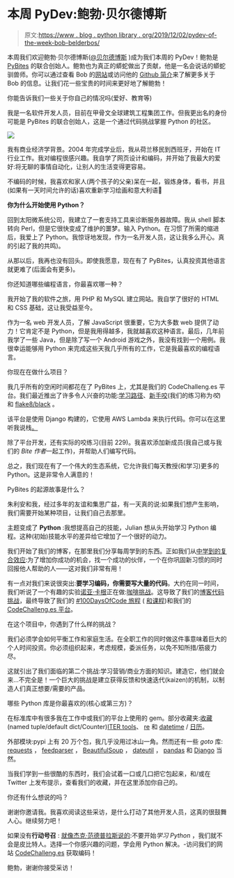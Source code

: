 # 本周 PyDev:鲍勃·贝尔德博斯

> 原文:[https://www . blog . python library . org/2019/12/02/pydev-of-the-week-bob-belderbos/](https://www.blog.pythonlibrary.org/2019/12/02/pydev-of-the-week-bob-belderbos/)

本周我们欢迎鲍勃·贝尔德博斯([@贝尔德博斯](https://twitter.com/bbelderbos) )成为我们本周的 PyDev！鲍勃是 [PyBites](https://pybit.es) 的联合创始人。鲍勃也为真正的蟒蛇做出了贡献，他是一名会说话的蟒蛇驯兽师。你可以通过查看 Bob 的[网站](https://bobbelderbos.com/)或访问他的 [Github 简介](https://github.com/bbelderbos)来了解更多关于 Bob 的信息。让我们花一些宝贵的时间来更好地了解鲍勃！

你能告诉我们一些关于你自己的情况吗(爱好、教育等)

我是一名软件开发人员，目前在甲骨文全球建筑工程集团工作。但我更出名的身份可能是 PyBites 的联合创始人，这是一个通过代码挑战掌握 Python 的社区。

![](../Images/b1d7fca7777decc563f7957e2cccd527.png)

我有商业经济学背景。2004 年完成学业后，我从荷兰移民到西班牙，开始在 IT 行业工作。我对编程很感兴趣。我自学了网页设计和编码，并开始了我最大的爱好:将无聊的事情自动化，让别人的生活变得更容易。

不编码的时候，我喜欢和家人(两个孩子的父亲)呆在一起，锻炼身体，看书，并且(如果有一天时间允许的话)喜欢重新学习绘画和意大利语🙂

**你为什么开始使用 Python？**

回到太阳微系统公司，我建立了一套支持工具来诊断服务器故障。我从 shell 脚本转向 Perl，但是它很快变成了维护的噩梦。输入 Python。在习惯了所需的缩进后，我爱上了 Python。我惊讶地发现，作为一名开发人员，这让我多么开心。真的引起了我的共鸣)。

从那以后，我再也没有回头。即使我愿意，现在有了 PyBites，认真投资其他语言就更难了(后面会有更多)。

你还知道哪些编程语言，你最喜欢哪一种？

我开始了我的软件之旅，用 PHP 和 MySQL 建立网站。我自学了很好的 HTML 和 CSS 基础，这让我受益至今。

作为一名 web 开发人员，了解 JavaScript 很重要，它为大多数 web 提供了动力！它肯定不是 Python，但是我用得越多，我就越喜欢这种语言。最后，几年前我学了一些 Java，但是除了写一个 Android 游戏之外，我没有找到一个用例。我很幸运能够用 Python 来完成这些天我几乎所有的工作，它是我最喜欢的编程语言。

你现在在做什么项目？

我几乎所有的空闲时间都花在了 PyBites 上，尤其是我们的 CodeChalleng.es 平台。我们最近推出了许多令人兴奋的功能:[学习路径](https://codechalleng.es/bites/paths)、[新手咬](https://codechalleng.es/bites/newbie)(我们的练习称为*咬*)和 [flake8/black](https://codechalleng.es/news) 。

该平台是使用 Django 构建的，它使用 AWS Lambda 来执行代码。你可以在这里听我说栈[。](https://testandcode.com/83)

除了平台开发，还有实际的咬练习(目前 229)。我喜欢添加新成员(我自己或与我们的 *Bite 作者*一起工作)，并帮助人们编写代码。

总之，我们现在有了一个伟大的生态系统，它允许我们每天教授(和学习)更多的 Python。这是非常令人满意的！

PyBites 的起源故事是什么？

朱利安和我，经过多年的友谊和集思广益，有一天真的说:如果我们想产生影响，我们需要开始某种项目，让我们自己去那里。

主题变成了 **Python** :我想提高自己的技能，Julian 想从头开始学习 Python 编程。这种(初始)技能水平的差异给它增加了一个很好的动力。

我们开始了我们的博客，在那里我们分享每周学到的东西。正如我们从[中学到的复合效应](https://www.amazon.com/dp/159315724X/?tag=pyb0f-20):为了增加你成功的机会，找一个成功的伙伴，一个在你巩固新习惯的同时回报他人帮助的人——这对我们非常有用！

有一点对我们来说很突出:**要学习编码，你需要写大量的代码**。大约在同一时间，我们听说了一个有趣的实验[诺亚·卡根](https://okdork.com)正在做:[咖啡挑战](https://fhww.files.wordpress.com/2018/07/75-noah-kagan.pdf)。这导致了我们的[博客代码挑战](https://pybit.es/pages/challenges.html)，最终导致了我们的 [#100DaysOfCode 旅程](https://pybit.es/special-100days-of-code.html) ( [和课程](https://training.talkpython.fm/courses/explore_100days_in_python/100-days-of-code-in-python))和我们的 [CodeChalleng.es 平台](https://codechalleng.es)。

在这个项目中，你遇到了什么样的挑战？

我们必须学会如何平衡工作和家庭生活。在全职工作的同时做这件事意味着巨大的个人时间投资。你必须组织起来，考虑规模，委派任务，以免不知所措/筋疲力尽。

这就引出了我们面临的第二个挑战:学习营销/商业方面的知识。建造它，他们就会来...不完全是！一个巨大的挑战是建立获得反馈和快速迭代(kaizen)的机制，以制造人们真正想要/需要的产品。

哪些 Python 库是你最喜欢的(核心或第三方)？

在标准库中有很多我在工作中或我们的平台上使用的 gem。部分收藏夹:[收藏](https://docs.python.org/3/library/collections.html)(named tuple/default dict/Counter)[ITER tools](https://docs.python.org/3.8/library/itertools.html)、 [re](https://docs.python.org/3/library/re.html) 和 [datetime](https://docs.python.org/3/library/datetime.html) / [日历](https://docs.python.org/3.8/library/calendar.html)。

外部模块:pypi 上有 20 万个包，我几乎没用过冰山一角。然而还有一些 *goto* 库: [requests](https://pypi.org/project/requests/) ， [feedparser](https://pypi.org/project/feedparser/) ， [BeautifulSoup](https://pypi.org/project/beautifulsoup4/) ， [dateutil](https://pypi.org/project/python-dateutil/) ， [pandas](https://pypi.org/project/pandas/) 和 [Django](https://pypi.org/project/Django/) 当然。

当我们学到一些很酷的东西时，我们会试着一口或几口把它包起来，和/或在 Twitter 上发布提示，查看我们的收藏，并在这里添加你自己的。

你还有什么想说的吗？

谢谢你邀请我。我喜欢阅读这些采访，是什么打动了其他开发人员，这真的很鼓舞人心。继续努力吧！

如果没有**行动号召** : [就像杰克·范德普拉斯说的](https://twitter.com/jakevdp/status/906901174728536066?lang=en):不要开始*学习 Python* ，我们就不会是皮比特人。选择一个你感兴趣的问题，学会用 Python 解决。-访问我们的网站 [CodeChalleng.es](https://codechalleng.es) 获取编码！

鲍勃，谢谢你接受采访！